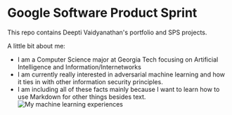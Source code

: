 # Google Software Product Sprint

This repo contains Deepti Vaidyanathan's portfolio and SPS projects. 

A little bit about me:
* I am a Computer Science major at Georgia Tech focusing on Artificial Intelligence and Information/Internetworks
* I am currently really interested in adversarial machine learning and how it ties in with other information security principles.
* I am including all of these facts mainly because I want to learn how to use Markdown for other things besides text.
![My machine learning experiences](https://66.media.tumblr.com/a46c1f257f9b5443f48c5a9b1e532bc6/58e1b78a3992b544-34/s500x750/ca0985dc9f8883204174df4862d9b74f328972d2.jpg)
